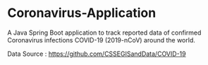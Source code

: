 # Coronavirus-Application
A Java Spring Boot application to track reported data of confirmed Coronavirus infections COVID-19 (2019-nCoV) around the world.

Data Source : https://github.com/CSSEGISandData/COVID-19
